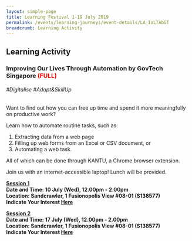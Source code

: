 ```yaml
---
layout: simple-page
title: Learning Festival 1-19 July 2019
permalink: /events/learning-journeys/event-details/LA_IoLTAbGT
breadcrumb: Learning Activity
---
```


## Learning Activity
### Improving Our Lives Through Automation by GovTech Singapore <font color="red"> (FULL) </font>

###### _#Digitalise #Adapt&SkillUp_

Want to find out how you can free up time and spend it more meaningfully on productive work? 

Learn how to automate routine tasks, such as: 
 1. Extracting data from a web page
 2. Filling up web forms from an Excel or CSV document, or 
 3. Automating a web task. 
 
All of which can be done through KANTU, a Chrome browser extension. 

Join us with an internet-accessible laptop! Lunch will be provided. 

<b><u>Session 1</u><br>
**Date and Time: 10 July (Wed), 12.00pm - 2.00pm** <br>
**Location: Sandcrawler, 1 Fusionopolis View #08-01 (S138577)** <br> 
**Indicate Your Interest [Here](https://www.eventbrite.sg/e/improving-our-lives-through-automation-by-govtech-tickets-61979425129)** <br>

<b><u>Session 2 </u><br>
**Date and Time: 17 July (Wed), 12.00pm - 2.00pm** <br>
**Location: Sandcrawler, 1 Fusionopolis View #08-01 (S138577)** <br>
**Indicate Your Interest [Here](https://www.eventbrite.sg/e/improving-our-lives-through-automation-by-govtech-2nd-run-tickets-62076950831)** <br>

